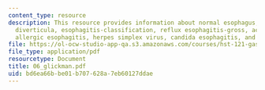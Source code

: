 ```yaml
---
content_type: resource
description: This resource provides information about normal esophagus, esophageal
  diverticula, esophagitis-classification, reflux esophagitis-gross, active esophagitis-histology,
  allergic esophagitis, herpes simplex virus, candida esophagitis, and achalasia.
file: https://ol-ocw-studio-app-qa.s3.amazonaws.com/courses/hst-121-gastroenterology-fall-2005/bd6ea66bbe01b707628a7eb60127ddae_06_glickman.pdf
file_type: application/pdf
resourcetype: Document
title: 06_glickman.pdf
uid: bd6ea66b-be01-b707-628a-7eb60127ddae
---
```

